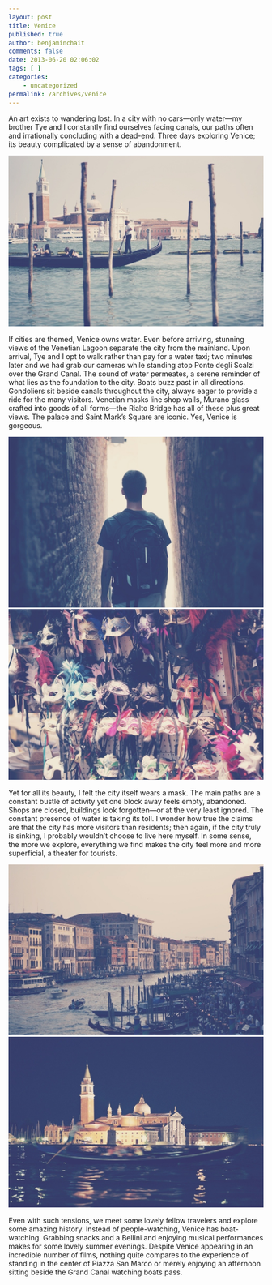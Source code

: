 ```yaml
---
layout: post
title: Venice
published: true
author: benjaminchait
comments: false
date: 2013-06-20 02:06:02
tags: [ ]
categories:
    - uncategorized
permalink: /archives/venice
---
```

An art exists to wandering lost. In a city with no cars—only water—my brother Tye and I constantly find ourselves facing canals, our paths often and irrationally concluding with a dead-end. Three days exploring Venice; its beauty complicated by a sense of abandonment.


![Gondolier during day][1]

If cities are themed, Venice owns water. Even before arriving, stunning views of the Venetian Lagoon separate the city from the mainland. Upon arrival, Tye and I opt to walk rather than pay for a water taxi; two minutes later and we had grab our cameras while standing atop Ponte degli Scalzi over the Grand Canal. The sound of water permeates, a serene reminder of what lies as the foundation to the city. Boats buzz past in all directions. Gondoliers sit beside canals throughout the city, always eager to provide a ride for the many visitors. Venetian masks line shop walls, Murano glass crafted into goods of all forms—the Rialto Bridge has all of these plus great views. The palace and Saint Mark’s Square are iconic. Yes, Venice is gorgeous.


![Tye in a small alleyway][2]
![Venetian masks][3]

Yet for all its beauty, I felt the city itself wears a mask. The main paths are a constant bustle of activity yet one block away feels empty, abandoned. Shops are closed, buildings look forgotten—or at the very least ignored. The constant presence of water is taking its toll. I wonder how true the claims are that the city has more visitors than residents; then again, if the city truly is sinking, I probably wouldn’t choose to live here myself. In some sense, the more we explore, everything we find makes the city feel more and more superficial, a theater for tourists.


![Grand Canal from Rialto Bridge][4]
![Gondolier during night][5]

Even with such tensions, we meet some lovely fellow travelers and explore some amazing history. Instead of people-watching, Venice has boat-watching. Grabbing snacks and a Bellini and enjoying musical performances makes for some lovely summer evenings. Despite Venice appearing in an incredible number of films, nothing quite compares to the experience of standing in the center of Piazza San Marco or merely enjoying an afternoon sitting beside the Grand Canal watching boats pass.

 [1]: /wp-content/uploads/media/img/2013/06-wp/20130624-003834.jpg
 [2]: /wp-content/uploads/media/img/2013/06-wp/20130624-003912.jpg
 [3]: /wp-content/uploads/media/img/2013/06-wp/20130624-003921.jpg
 [4]: /wp-content/uploads/media/img/2013/06-wp/20130624-003943.jpg
 [5]: /wp-content/uploads/media/img/2013/06-wp/20130624-004031.jpg

